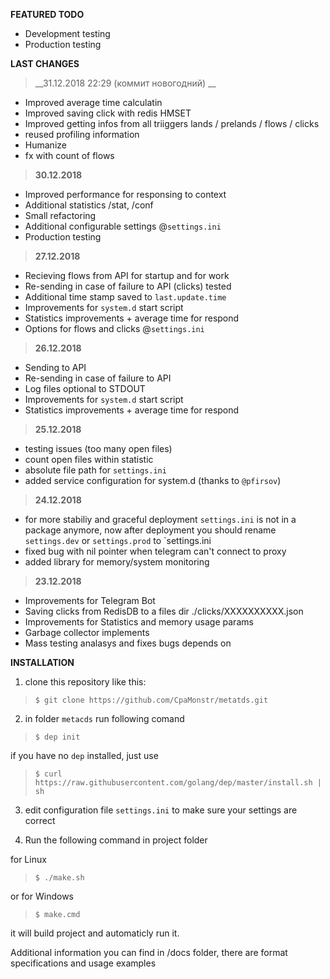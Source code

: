 __FEATURED TODO__
+ Development testing
+ Production testing

__LAST CHANGES__

> __31.12.2018 22:29 (коммит новогодний) __
 + Improved average time calculatin
 + Improved saving click with redis HMSET
 + Improved getting infos from all triiggers
   lands / prelands / flows / clicks
 + reused profiling information
 + Humanize
 + fx with count of flows

> __30.12.2018__
+ Improved performance for responsing to context
+ Additional statistics /stat, /conf
+ Small refactoring
+ Additional configurable settings @`settings.ini`
+ Production testing

> __27.12.2018__
+ Recieving flows from API for startup and for work
+ Re-sending in case of failure to API (clicks) tested
+ Additional time stamp saved to `last.update.time` 
+ Improvements for `system.d` start script
+ Statistics improvements + average time for respond
+ Options for flows and clicks @`settings.ini`

> __26.12.2018__
+ Sending to API
+ Re-sending in case of failure to API
+ Log files optional to STDOUT 
+ Improvements for `system.d` start script
+ Statistics improvements + average time for respond

> __25.12.2018__
+ testing issues (too many open files)
+ count open files within statistic
+ absolute file path for `settings.ini`
+ added service configuration for system.d (thanks to `@pfirsov`) 

> __24.12.2018__
+ for more stabiliy and graceful deployment
  `settings.ini` is not in a package anymore, now after deployment
  you should rename `settings.dev` or `settings.prod` to `settings.ini
+ fixed bug with nil pointer when telegram can't connect to proxy
+ added library for memory/system monitoring  

> __23.12.2018__
+ Improvements for Telegram Bot
+ Saving clicks from RedisDB to a files dir ./clicks/XXXXXXXXXX.json
+ Improvements for Statistics and memory usage params
+ Garbage collector implements
+ Mass testing analasys and fixes bugs depends on

__INSTALLATION__

1. clone this repository like this:
> `$ git clone https://github.com/CpaMonstr/metatds.git`

2. in folder `metacds` run following comand
> `$ dep init`

if you have no `dep` installed, just use
> `$ curl https://raw.githubusercontent.com/golang/dep/master/install.sh | sh`

3. edit configuration file `settings.ini` to make sure
your settings are correct

4. Run the following command in project folder

for Linux
> `$ ./make.sh` 

or for Windows
> `$ make.cmd`

it will build project and automaticly run it.

Additional information you can find in /docs folder,
there are format specifications and usage examples
